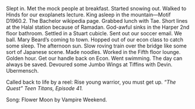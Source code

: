Slept in. Met the mock people at breakfast. Started snowing out. Walked to Hinds for our exoplanets lecture. King asleep in the mountain—Motif D1960.2. The Bachelor wikipedia page. Grabbed lunch with Tae. Short lines at the Halal station because of Ramadan. God-awful sinks in the Harper 2nd floor bathroom. Settled in a Stuart cubicle. Sent out our soccer email. We ball. Mary Beard’s coming to town. Hopped out of our econ class to catch some sleep. The afternoon sun. Slow roving train over the bridge like some sort of Japanese scene. Made noodles. Worked in the Fifth floor lounge. Golden hour. Get our handle back on Econ. Went swimming. The day can always be saved. Devoured some Jumbo Wings at Tiffins with Devin. Ubermensch. 

Called back to life by a reel: Rise young warrior, you must get up. *“The Quest” Teen Titans, Episode 41\.*

Song: Flower Moon by Vampire Weekend.